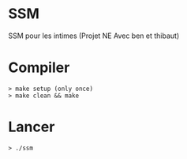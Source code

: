 # SSM
SSM pour les intimes (Projet NE Avec ben et thibaut)

# Compiler
```
> make setup (only once)
> make clean && make 
```

# Lancer
```
> ./ssm
```
